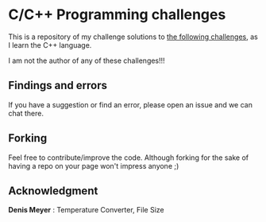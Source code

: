 # C/C++ Programming challenges

This is a repository of my challenge solutions to [the following challenges](https://www.cprogramming.com/challenges/), as I learn the C++ language.

I am not the author of any of these challenges!!!

## Findings and errors

If you have a suggestion or find an error, please open an issue and we can chat there.

## Forking

Feel free to contribute/improve the code. Although forking for the sake of having a repo on your page won't impress anyone ;)

## Acknowledgment

**Denis Meyer** : Temperature Converter, File Size 


